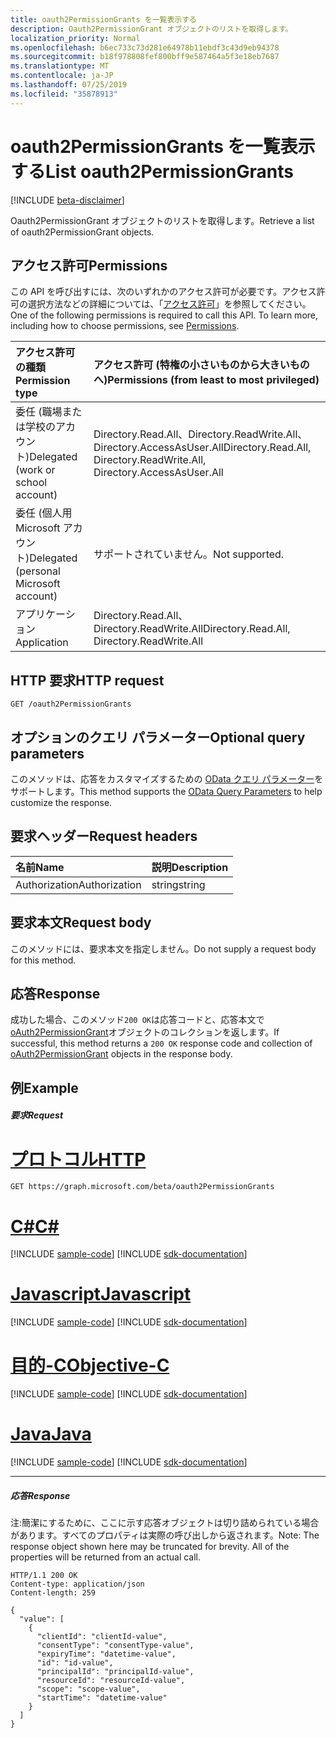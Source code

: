 ```yaml
---
title: oauth2PermissionGrants を一覧表示する
description: Oauth2PermissionGrant オブジェクトのリストを取得します。
localization_priority: Normal
ms.openlocfilehash: b6ec733c73d281e64978b11ebdf3c43d9eb94378
ms.sourcegitcommit: b18f978808fef800bff9e587464a5f3e18eb7687
ms.translationtype: MT
ms.contentlocale: ja-JP
ms.lasthandoff: 07/25/2019
ms.locfileid: "35878913"
---
```

# <a name="list-oauth2permissiongrants"></a><span data-ttu-id="6d1f6-103">oauth2PermissionGrants を一覧表示する</span><span class="sxs-lookup"><span data-stu-id="6d1f6-103">List oauth2PermissionGrants</span></span>

[!INCLUDE [beta-disclaimer](../../includes/beta-disclaimer.md)]

<span data-ttu-id="6d1f6-104">Oauth2PermissionGrant オブジェクトのリストを取得します。</span><span class="sxs-lookup"><span data-stu-id="6d1f6-104">Retrieve a list of oauth2PermissionGrant objects.</span></span>

## <a name="permissions"></a><span data-ttu-id="6d1f6-105">アクセス許可</span><span class="sxs-lookup"><span data-stu-id="6d1f6-105">Permissions</span></span>

<span data-ttu-id="6d1f6-p101">この API を呼び出すには、次のいずれかのアクセス許可が必要です。アクセス許可の選択方法などの詳細については、「[アクセス許可](/graph/permissions-reference)」を参照してください。</span><span class="sxs-lookup"><span data-stu-id="6d1f6-p101">One of the following permissions is required to call this API. To learn more, including how to choose permissions, see [Permissions](/graph/permissions-reference).</span></span>


|<span data-ttu-id="6d1f6-108">アクセス許可の種類</span><span class="sxs-lookup"><span data-stu-id="6d1f6-108">Permission type</span></span>      | <span data-ttu-id="6d1f6-109">アクセス許可 (特権の小さいものから大きいものへ)</span><span class="sxs-lookup"><span data-stu-id="6d1f6-109">Permissions (from least to most privileged)</span></span>              |
|:--------------------|:---------------------------------------------------------|
|<span data-ttu-id="6d1f6-110">委任 (職場または学校のアカウント)</span><span class="sxs-lookup"><span data-stu-id="6d1f6-110">Delegated (work or school account)</span></span> | <span data-ttu-id="6d1f6-111">Directory.Read.All、Directory.ReadWrite.All、Directory.AccessAsUser.All</span><span class="sxs-lookup"><span data-stu-id="6d1f6-111">Directory.Read.All, Directory.ReadWrite.All, Directory.AccessAsUser.All</span></span>    |
|<span data-ttu-id="6d1f6-112">委任 (個人用 Microsoft アカウント)</span><span class="sxs-lookup"><span data-stu-id="6d1f6-112">Delegated (personal Microsoft account)</span></span> | <span data-ttu-id="6d1f6-113">サポートされていません。</span><span class="sxs-lookup"><span data-stu-id="6d1f6-113">Not supported.</span></span>    |
|<span data-ttu-id="6d1f6-114">アプリケーション</span><span class="sxs-lookup"><span data-stu-id="6d1f6-114">Application</span></span> | <span data-ttu-id="6d1f6-115">Directory.Read.All、Directory.ReadWrite.All</span><span class="sxs-lookup"><span data-stu-id="6d1f6-115">Directory.Read.All, Directory.ReadWrite.All</span></span> |

## <a name="http-request"></a><span data-ttu-id="6d1f6-116">HTTP 要求</span><span class="sxs-lookup"><span data-stu-id="6d1f6-116">HTTP request</span></span>
<!-- { "blockType": "ignored" } -->
```http
GET /oauth2PermissionGrants
```
## <a name="optional-query-parameters"></a><span data-ttu-id="6d1f6-117">オプションのクエリ パラメーター</span><span class="sxs-lookup"><span data-stu-id="6d1f6-117">Optional query parameters</span></span>
<span data-ttu-id="6d1f6-118">このメソッドは、応答をカスタマイズするための [OData クエリ パラメーター](https://developer.microsoft.com/graph/docs/concepts/query_parameters)をサポートします。</span><span class="sxs-lookup"><span data-stu-id="6d1f6-118">This method supports the [OData Query Parameters](https://developer.microsoft.com/graph/docs/concepts/query_parameters) to help customize the response.</span></span>

## <a name="request-headers"></a><span data-ttu-id="6d1f6-119">要求ヘッダー</span><span class="sxs-lookup"><span data-stu-id="6d1f6-119">Request headers</span></span>
| <span data-ttu-id="6d1f6-120">名前</span><span class="sxs-lookup"><span data-stu-id="6d1f6-120">Name</span></span> | <span data-ttu-id="6d1f6-121">説明</span><span class="sxs-lookup"><span data-stu-id="6d1f6-121">Description</span></span> |
|:----------|:----------|
| <span data-ttu-id="6d1f6-122">Authorization</span><span class="sxs-lookup"><span data-stu-id="6d1f6-122">Authorization</span></span>  | <span data-ttu-id="6d1f6-123">string</span><span class="sxs-lookup"><span data-stu-id="6d1f6-123">string</span></span>  | <span data-ttu-id="6d1f6-p102">ベアラー {トークン}。必須。</span><span class="sxs-lookup"><span data-stu-id="6d1f6-p102">Bearer {token}. Required.</span></span> |

## <a name="request-body"></a><span data-ttu-id="6d1f6-126">要求本文</span><span class="sxs-lookup"><span data-stu-id="6d1f6-126">Request body</span></span>
<span data-ttu-id="6d1f6-127">このメソッドには、要求本文を指定しません。</span><span class="sxs-lookup"><span data-stu-id="6d1f6-127">Do not supply a request body for this method.</span></span>

## <a name="response"></a><span data-ttu-id="6d1f6-128">応答</span><span class="sxs-lookup"><span data-stu-id="6d1f6-128">Response</span></span>

<span data-ttu-id="6d1f6-129">成功した場合、このメソッド`200 OK`は応答コードと、応答本文で[oAuth2PermissionGrant](../resources/oauth2permissiongrant.md)オブジェクトのコレクションを返します。</span><span class="sxs-lookup"><span data-stu-id="6d1f6-129">If successful, this method returns a `200 OK` response code and collection of [oAuth2PermissionGrant](../resources/oauth2permissiongrant.md) objects in the response body.</span></span>
## <a name="example"></a><span data-ttu-id="6d1f6-130">例</span><span class="sxs-lookup"><span data-stu-id="6d1f6-130">Example</span></span>

##### <a name="request"></a><span data-ttu-id="6d1f6-131">要求</span><span class="sxs-lookup"><span data-stu-id="6d1f6-131">Request</span></span>


# <a name="httptabhttp"></a>[<span data-ttu-id="6d1f6-132">プロトコル</span><span class="sxs-lookup"><span data-stu-id="6d1f6-132">HTTP</span></span>](#tab/http)
<!-- {
  "blockType": "request",
  "name": "get_oauth2permissiongrants"
}-->
```http
GET https://graph.microsoft.com/beta/oauth2PermissionGrants
```
# <a name="ctabcsharp"></a>[<span data-ttu-id="6d1f6-133">C#</span><span class="sxs-lookup"><span data-stu-id="6d1f6-133">C#</span></span>](#tab/csharp)
[!INCLUDE [sample-code](../includes/snippets/csharp/get-oauth2permissiongrants-csharp-snippets.md)]
[!INCLUDE [sdk-documentation](../includes/snippets/snippets-sdk-documentation-link.md)]

# <a name="javascripttabjavascript"></a>[<span data-ttu-id="6d1f6-134">Javascript</span><span class="sxs-lookup"><span data-stu-id="6d1f6-134">Javascript</span></span>](#tab/javascript)
[!INCLUDE [sample-code](../includes/snippets/javascript/get-oauth2permissiongrants-javascript-snippets.md)]
[!INCLUDE [sdk-documentation](../includes/snippets/snippets-sdk-documentation-link.md)]

# <a name="objective-ctabobjc"></a>[<span data-ttu-id="6d1f6-135">目的-C</span><span class="sxs-lookup"><span data-stu-id="6d1f6-135">Objective-C</span></span>](#tab/objc)
[!INCLUDE [sample-code](../includes/snippets/objc/get-oauth2permissiongrants-objc-snippets.md)]
[!INCLUDE [sdk-documentation](../includes/snippets/snippets-sdk-documentation-link.md)]

# <a name="javatabjava"></a>[<span data-ttu-id="6d1f6-136">Java</span><span class="sxs-lookup"><span data-stu-id="6d1f6-136">Java</span></span>](#tab/java)
[!INCLUDE [sample-code](../includes/snippets/java/get-oauth2permissiongrants-java-snippets.md)]
[!INCLUDE [sdk-documentation](../includes/snippets/snippets-sdk-documentation-link.md)]

---

##### <a name="response"></a><span data-ttu-id="6d1f6-137">応答</span><span class="sxs-lookup"><span data-stu-id="6d1f6-137">Response</span></span>

<span data-ttu-id="6d1f6-p103">注:簡潔にするために、ここに示す応答オブジェクトは切り詰められている場合があります。すべてのプロパティは実際の呼び出しから返されます。</span><span class="sxs-lookup"><span data-stu-id="6d1f6-p103">Note: The response object shown here may be truncated for brevity. All of the properties will be returned from an actual call.</span></span>
<!-- {
  "blockType": "response",
  "truncated": true,
  "@odata.type": "microsoft.graph.oAuth2PermissionGrant",
  "isCollection": true
} -->
```http
HTTP/1.1 200 OK
Content-type: application/json
Content-length: 259

{
  "value": [
    {
      "clientId": "clientId-value",
      "consentType": "consentType-value",
      "expiryTime": "datetime-value",
      "id": "id-value",
      "principalId": "principalId-value",
      "resourceId": "resourceId-value",
      "scope": "scope-value",
      "startTime": "datetime-value"
    }
  ]
}
```

<!-- uuid: 8fcb5dbc-d5aa-4681-8e31-b001d5168d79
2015-10-25 14:57:30 UTC -->
<!--
{
  "type": "#page.annotation",
  "description": "List oauth2PermissionGrants",
  "keywords": "",
  "section": "documentation",
  "tocPath": "",
  "suppressions": [
  ]
}
-->
